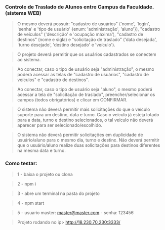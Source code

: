 ### Controle de Traslado de Alunos entre Campus da Faculdade.  (sistema WEB)

> O mesmo deverá possuir: "cadastro de usuários" ('nome', 'login', 'senha' e 'tipo de usuário' {enum: 'administração', 'aluno'}), "cadastro de veículos" ('descrição' e 'ocupação máxima'), "cadastro de destinos" (nome e sigla) e "solicitação de traslado" ('data desejada', 'turno desejado', 'destino desejado' e 'veículo').

> O projeto deverá permitir que os usuários cadastrados se conectem ao sistema.

> Ao conectar, caso o tipo de usuário seja "administração", o mesmo poderá acessar as telas de "cadastro de usuários", "cadastro de veículos" e "cadastro de destinos".

> Ao conectar, caso o tipo de usuário seja "aluno", o mesmo poderá acessar a tela de "solicitação de traslado", preencher/selecionar os campos (todos obrigatórios) e clicar em CONFIRMAR.

> O sistema não deverá permitir mais solicitações do que o veículo suporte para um destino, data e turno.  Caso o veículo já esteja lotado para a data, turno e destino selecionados, o tal veículo não deverá aparecer para ser selecionado/escolhido.

> O sistema não deverá permitir solicitações em duplicidade de usuário/aluno para o mesmo dia, turno e destino.  Não deverá permitir que o usuário/aluno realize duas solicitações para destinos diferentes na mesma data e turno.

### Como testar:

> 1 - baixa o projeto ou clona

> 2 - npm i

> 3 - abre um terminal na pasta do projeto

> 4 - npm start

> 5 - usuario master: master@master.com - senha: 123456

> Projeto rodando no ip> http://18.230.70.230:3333/

